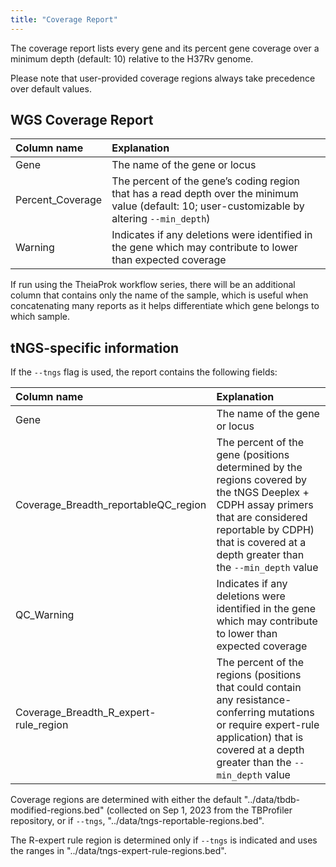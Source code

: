 ```yaml
---
title: "Coverage Report"
---
```


The coverage report lists every gene and its percent gene coverage over a minimum depth (default: 10) relative to the H37Rv genome.

Please note that user-provided coverage regions always take precedence over default values.

## WGS Coverage Report

| Column name | Explanation |
| :---------- | :---------- |
| Gene | The name of the gene or locus |
| Percent_Coverage | The percent of the gene’s coding region that has a read depth over the minimum value (default: 10; user-customizable by altering `--min_depth`) |
| Warning | Indicates if any deletions were identified in the gene which may contribute to lower than expected coverage |

If run using the TheiaProk workflow series, there will be an additional column that contains only the name of the sample, which is useful when concatenating many reports as it helps differentiate which gene belongs to which sample.

## tNGS-specific information

If the `--tngs` flag is used, the report contains the following fields:

| Column name | Explanation |
| :---------- | :---------- |
| Gene | The name of the gene or locus |
| Coverage_Breadth_reportableQC_region | The percent of the gene (positions determined by the regions covered by the tNGS Deeplex + CDPH assay primers that are considered reportable by CDPH) that is covered at a depth greater than the `--min_depth` value |
| QC_Warning | Indicates if any deletions were identified in the gene which may contribute to lower than expected coverage |
| Coverage_Breadth_R_expert-rule_region | The percent of the regions (positions that could contain any resistance-conferring mutations or require expert-rule application) that is covered at a depth greater than the `--min_depth` value |

Coverage regions are determined with either the default "../data/tbdb-modified-regions.bed" (collected on Sep 1, 2023 from the TBProfiler repository, or if `--tngs`, "../data/tngs-reportable-regions.bed".

The R-expert rule region is determined only if `--tngs` is indicated and uses the ranges in "../data/tngs-expert-rule-regions.bed".
